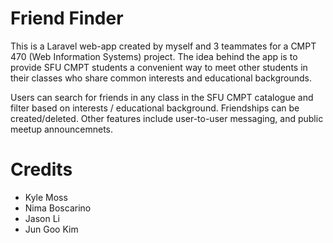 # Friend Finder
This is a Laravel web-app created by myself and 3 teammates for a CMPT 470 (Web Information Systems) project. The idea behind the app is to provide SFU CMPT students a convenient way to meet other students in their classes who share common interests and educational backgrounds.

Users can search for friends in any class in the SFU CMPT catalogue and filter based on interests / educational background. Friendships can be created/deleted. Other features include user-to-user messaging, and public meetup announcemnets.

# Credits
- Kyle Moss
- Nima Boscarino
- Jason Li
- Jun Goo Kim
